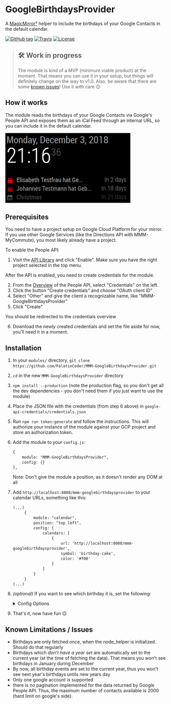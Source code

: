 # GoogleBirthdaysProvider

A [MagicMirror²](https://magicmirror.builders/) helper to include the birthdays of your Google Contacts in the default calendar.

[![GitHub tag](https://img.shields.io/github/tag/PalatinCoder/MMM-GoogleBirthdaysProvider.svg?style=flat-square)](https://github.com/PalatinCoder/MMM-GoogleBirthdaysProvider/releases)
[![Travis](https://img.shields.io/travis/com/PalatinCoder/MMM-GoogleBirthdaysProvider.svg?style=flat-square)](https://travis-ci.com/PalatinCoder/MMM-GoogleBirthdaysProvider)
[![License](https://img.shields.io/github/license/PalatinCoder/MMM-GoogleBirthdaysProvider.svg?style=flat-square)](https://github.com/PalatinCoder/MMM-GoogleBirthdaysProvider/blob/master/LICENSE.md)

> ## 🛠 Work in progress
> The module is kind of a MVP (minimum viable product) at the moment. That means you can use it in your setup, but things will definitely change on the way to v1.0.
> Also, be aware that there are some [known issues](#known-limitations--issues)! Use it with care 😉

## How it works

The module reads the birthdays of your Google Contacts via Google's People API and exposes them as an iCal Feed through an internal URL, so you can include it in the default calendar.

![Screenshot](screenshot.png)

## Prerequisites

You need to have a project setup on Google Cloud Platform for your mirror. If you use other Google Services (like the Directions API with MMM-MyCommute), you most likely already have a project.

To enable the People API:
1. Visit the [API Library](https://console.cloud.google.com/apis/library/people.googleapis.com) and click "Enable". Make sure you have the right project selected in the top menu.

After the API is enabled, you need to create credentials for the module.

2. From the [Overview](https://console.cloud.google.com/apis/api/people.googleapis.com/overview) of the People API, select "Credentials" on the left.
3. Click the button "Create credentials" and choose "OAuth client ID"
4. Select "Other" and give the client a recognizable name, like "MMM-GoogleBirthdaysProvider"
5. Click "Create"

You should be redirected to the credentials overview

6. Download the newly created credentials and set the file aside for now, you'll need it in a moment.

## Installation

1. In your `modules/` directory, `git clone https://github.com/PalatinCoder/MMM-GoogleBirthdaysProvider.git`
2. `cd` in the new `MMM-GoogleBirthdaysProvider` directory
3. `npm install --production` (note the production flag, so you don't get all the dev dependencies - you don't need them if you just want to use the module)
4. Place the JSON file with the credentials (from step 6 above) in `google-api-credentials/credentials.json`
5. Run `npm run token:generate` and follow the instructions. This will authorize your instance of the module against your GCP project and store an authorization token.
6. Add the module to your `config.js`:
   ```
   {
       module: "MMM-GoogleBirthdaysProvider",
       config: {}
   },
   ```
   Note: Don't give the module a position, as it doesn't render any DOM at all

7. Add `http://localhost:8080/mmm-googlebirthdaysprovider` to your calendar URLs, something like this:
   ```
   (...)
		{
			module: "calendar",
			position: "top_left",
			config: {
				calendars: [
					{
						url: 'http://localhost:8080/mmm-googlebirthdaysprovider',
						symbol: 'birthday-cake',
						color: '#f00'
					}
				]
			}
		}
   (...)
   ```
8. *(optional)* If you want to see which birthday it is, set the following: 
   <details><summary>Config Options</summary>
   <p>
   Set `displayRepeatingCountTitle` to `true` and set the suffix for the count in the `repeatingCountTitle` in the calendar's options, like so:

   ```
   (...)
		{
			module: "calendar",
			position: "top_left",
			config: {
				displayRepeatingCountTitle: true,
				calendars: [
					{
						url: 'http://localhost:8080/mmm-googlebirthdaysprovider',
						symbol: 'birthday-cake',
						repeatingCountTitle: "Birthday"
						color: '#f00'
					}
				]
			}
		}
   (...)
   ```
   </p>
9. That's it, now have fun 😉

## Known Limitations / Issues
* Birthdays are only fetched once, when the node_helper is initialized. Should do that regularly
* Birthdays which *don't have a year set* are automatically set to the current year (at the time of fetching the data). That means you won't see birthdays in January during December
* By now, all birthday events are set to the current year, thus you won't see next year's birthdays untils new years day
* Only one google account is supported
* there is no pagination implemented for the data returned by Google People API. Thus, the maximum number of contacts available is 2000 (hard limit on google's side).
